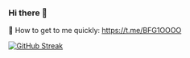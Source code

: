 ### Hi there 👋

:rocket: How to get to me quickly: https://t.me/BFG1OOOO

[![GitHub Streak](https://github-readme-streak-stats.herokuapp.com?user=NikolayPianikov&theme=dark&hide_border=true)](https://git.io/streak-stats)

